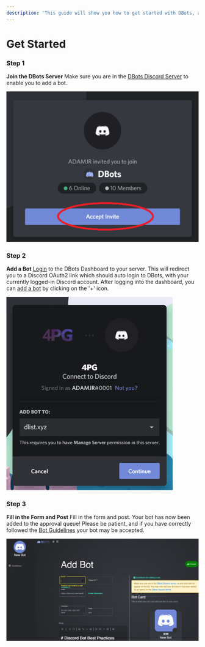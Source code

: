 ```yaml
---
description: 'This guide will show you how to get started with DBots, and add a bot.'
---
```


# Get Started

### Step 1

**Join the DBots Server** Make sure you are in the [DBots Discord Server](https://discord.gg/uDTgxyg) to enable you to add a bot.

![](.gitbook/assets/join-the-server.png)

### Step 2

**Add a Bot** [Login]([https://dbots.co/login) to the DBots Dashboard to your server. This will redirect you to a Discord OAuth2 link which should auto login to DBots, with your currently logged-in Discord account. After logging into the dashboard, you can [add a bot](/dashboard/bots/new) by clicking on the '+' icon.

![](.gitbook/assets/add-bot.png)

### Step 3

**Fill in the Form and Post** Fill in the form and post. Your bot has now been added to the approval queue! Please be patient, and if you have correctly followed the [Bot Guidelines](/docs/guidelines) your bot may be accepted.

![](.gitbook/assets/add-bot-form.png)

